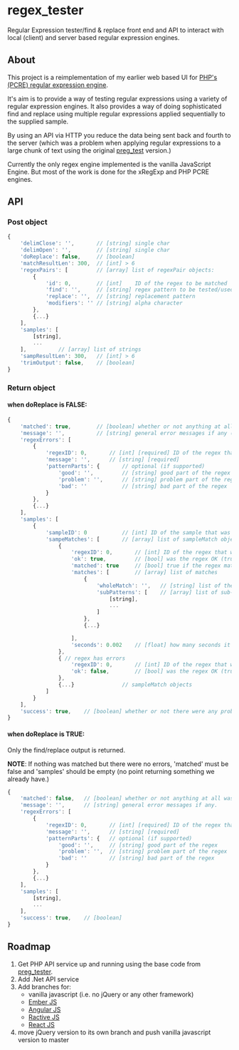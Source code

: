 # regex_tester
Regular Expression tester/find &amp; replace front end and API to interact with local (client) and server based regular expression engines.

## About
This project is a reimplementation of my earlier web based UI for [PHP's (PCRE) regular expression engine](https://github.com/evanwills/preg_test).

It's aim is to provide a way of testing regular expressions using a variety of regular expression engines. It also provides a way of doing sophisticated find and replace using multiple regular expressions applied sequentially to the supplied sample.

By using an API via HTTP you reduce the data being sent back and fourth to the server (which was a problem when applying regular expressions to a large chunk of text using the original [preg_test](https://github.com/evanwills/preg_test) version.)

Currently the only regex engine implemented is the vanilla JavaScript Engine. But most of the work is done for the xRegExp and PHP PCRE engines.

## API
### Post object
``` javascript
{
	'delimClose': '',		// [string] single char
	'delimOpen': '',		// [string] single char
	'doReplace': false,		// [boolean]
	'matchResultLen': 300,	// [int] > 6
	'regexPairs': [			// [array] list of regexPair objects:
		{
			'id': 0,		// [int]	ID of the regex to be matched
			'find': '',		// [string]	regex pattern to be tested/used
			'replace': '',	// [string]	replacement pattern
			'modifiers': '' // [string]	alpha character
		},
		{...}
	],
	'samples': [
		[string],
		...
	],			// [array] list of strings
	'sampResultLen': 300,	// [int] > 6
	'trimOutput': false,	// [boolean]
}
```

### Return object
#### when doReplace is FALSE:
``` javascript
{
	'matched': true,		// [boolean] whether or not anything at all was matched
	'message': '',			// [string] general error messages if any (e.g. "server error", "page not found")
	'regexErrors': [
		{
			'regexID': 0,		// [int] [required] ID of the regex that had a problem
			'message': '',		// [string] [required]
			'patternParts': {		// optional (if supported)
				'good': '',			// [string] good part of the regex
				'problem': '',		// [string] problem part of the regex
				'bad': ''			// [string] bad part of the regex
			}
		},
		{...}
	],
	'samples': [
		{
			'sampleID': 0			// [int] ID of the sample that was matched
			'sampeMatches': [		// [array] list of sampleMatch objects
				{
					'regexID': 0,		// [int] ID of the regex that was matched
					'ok': true,			// [bool] was the regex OK (true if there were no errors)
					'matched': true		// [bool] true if the regex matched anything at all
					'matches': [		// [array] list of matches
						{
							'wholeMatch': '',	// [string] list of the whole match
							'subPatterns': [	// [array] list of sub-parts of the match
								[string],
								...
							]
						},
						{...}

					],
					'seconds': 0.002	// [float] how many seconds it took to apply the regex to the sample
				},
				{ // regex has errors
					'regexID': 0,		// [int] ID of the regex that was matched
					'ok': false,		// [bool] was the regex OK (true if there were no errors)
				},
				{...}				// sampleMatch objects
			]
		}
	],
	'success': true,	// [boolean] whether or not there were any problems
}
```

#### when doReplace is TRUE:

Only the find/replace output is returned.

__NOTE__: If nothing was matched but there were no errors, 'matched' must be false and 'samples' should be empty (no point returning something we already have.)

``` javascript
{
	'matched': false,	// [boolean] whether or not anything at all was matched
	'message': '',		// [string] general error messages if any.
	'regexErrors': [
		{
			'regexID': 0,		// [int] [required] ID of the regex that had a problem
			'message': '',		// [string] [required]
			'patternParts': {	// optional (if supported)
				'good': '',		// [string] good part of the regex
				'problem': '',	// [string] problem part of the regex
				'bad': ''		// [string] bad part of the regex
			}
		},
		{...}
	],
	'samples': [
		[string],
		...
	],
	'success': true,	// [boolean]
}
```

## Roadmap
1.	Get PHP API service up and running using the base code from [preg_tester](https://github.com/evanwills/preg_test).
3.	Add .Net API service
3.	Add branches for:
	*	vanilla javascript (i.e. no jQuery or any other framework)
	*	[Ember JS](https://emberjs.com/)
	*	[Angular JS](https:angularjs.org/)
	*	[Ractive JS](http://ractivejs.org/)
	*	[React JS](https://facebook.github.io/react)
4.	move jQuery version to its own branch and push vanilla javascript version to master